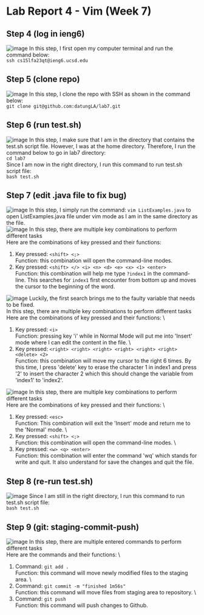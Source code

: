 # Lab Report 4 - Vim (Week 7)
## Step 4 (log in ieng6)
![image](https://github.com/datungLA/cse15l-lab-reports/assets/97591324/98ad1909-d35d-4bb9-823d-650fe1f3746b)
In this step, I first open my computer terminal and run the command below: \
`ssh cs15lfa23qt@ieng6.ucsd.edu`
## Step 5 (clone repo)
![image](https://github.com/datungLA/cse15l-lab-reports/assets/97591324/a8dafe18-c177-4c60-b9c9-6c324ad87427)
In this step, I clone the repo with SSH as shown in the command below: \
`git clone git@github.com:datungLA/lab7.git` 

## Step 6 (run test.sh)
![image](https://github.com/datungLA/cse15l-lab-reports/assets/97591324/b75a4579-f73b-4471-bc14-953765f9b8ca)
In this step, I make sure that I am in the directory that contains the test.sh script file. However, I was at the home directory. Therefore, I run the command below to go in lab7 directory: \
`cd lab7` \
Since I am now in the right directory, I run this command to run test.sh script file: \
`bash test.sh`
## Step 7 (edit .java file to fix bug)
![image](https://github.com/datungLA/cse15l-lab-reports/assets/97591324/e760e22f-c97f-4070-8e75-506c4dd788b7)
In this step, I simply run the command: `vim ListExamples.java` to open ListExamples.java file under vim mode as I am in the same directory as the file. \
![image](https://github.com/datungLA/cse15l-lab-reports/assets/97591324/37995ab7-b78d-4bdd-a55c-8a74f1c1f144)
In this step, there are multiple key combinations to perform different tasks \
Here are the combinations of key pressed and their functions: 
1) Key pressed: `<shift> <;>`\
   Function: this combination will open the command-line modes.
2) Key pressed: `<shift> </> <i> <n> <d> <e> <x> <1> <enter>` \
   Function: this combination will help me type `?index1` in the command-line. This searches for `index1` first encounter from bottom up and moves the cursor to the beginning of the word.

![image](https://github.com/datungLA/cse15l-lab-reports/assets/97591324/0c8d3e87-c6d5-47b8-abdb-b03a9a6e7258)
Luckily, the first search brings me to the faulty variable that needs to be fixed. \
In this step, there are multiple key combinations to perform different tasks \
Here are the combinations of key pressed and their functions: \
1) Key pressed: `<i>`\
   Function: pressing key 'i' while in Normal Mode will put me into 'Insert' mode where I can edit the content in the file. \
2) Key pressed: `<right> <right> <right> <right> <right> <right> <delete> <2>` \
   Function: this combination will move my cursor to the right 6 times. By this time, I press 'delete' key to erase the character 1 in index1 and press '2' to insert the character 2 which this should change the variable from 'index1' to 'index2'.
   
![image](https://github.com/datungLA/cse15l-lab-reports/assets/97591324/9da5fc68-d6f4-4a48-8a62-bd8f5863b416)
In this step, there are multiple key combinations to perform different tasks \
Here are the combinations of key pressed and their functions: \
1) Key pressed: `<esc>`\
   Function: This combination will exit the 'Insert' mode and return me to the 'Normal' mode. \
3) Key pressed: `<shift> <;>`\
   Function: this combination will open the command-line modes. \
4) Key pressed: `<w> <q> <enter>` \
   Function: this combination will enter the command 'wq' which stands for write and quit. It also understand for save the changes and quit the file.
   
## Step 8 (re-run test.sh)
![image](https://github.com/datungLA/cse15l-lab-reports/assets/97591324/31ed1453-6d16-4842-a03f-92686690abff)
Since I am still in the right directory, I run this command to run test.sh script file: \
`bash test.sh`

## Step 9 (git: staging-commit-push)
![image](https://github.com/datungLA/cse15l-lab-reports/assets/97591324/a40d3702-a4f9-40c3-bb0b-be5e8c47697d)
In this step, there are multiple entered commands to perform different tasks \
Here are the commands and their functions: \
1) Command: `git add .`\
   Function: this command will move newly modified files to the staging area. \
2) Command: `git commit -m "finished 1m56s"`\
   Function: this command will move files from staging area to repository. \
3) Command: `git push`\
   Function: this command will push changes to Github.
